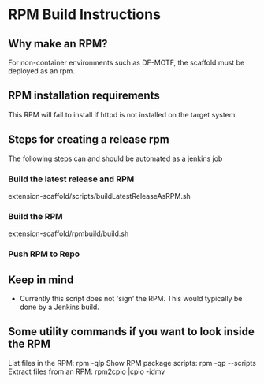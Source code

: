 # RPM Build Instructions

## Why make an RPM?

For non-container environments such as DF-MOTF, the scaffold must be deployed as an rpm.

## RPM installation requirements

This RPM will fail to install if httpd is not installed on the target system.

## Steps for creating a release rpm

The following steps can and should be automated as a jenkins job

### Build the latest release and RPM

extension-scaffold/scripts/buildLatestReleaseAsRPM.sh

### Build the RPM

extension-scaffold/rpmbuild/build.sh

### Push RPM to Repo

## Keep in mind

 - Currently this script does not 'sign' the RPM.  This would typically be done by a Jenkins build.

## Some utility commands if you want to look inside the RPM

List files in the RPM:    rpm -qlp <rpmFile>
Show RPM package scripts:   rpm -qp --scripts <rpmFile>
Extract files from an RPM:  rpm2cpio <rpmFile> |cpio -idmv



